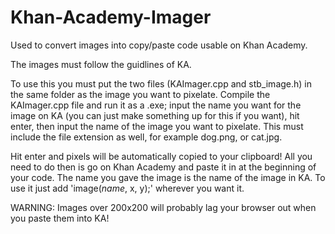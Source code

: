 # Khan-Academy-Imager
Used to convert images into copy/paste code usable on Khan Academy.

The images must follow the guidlines of KA.

To use this you must put the two files (KAImager.cpp and stb_image.h) in the same folder as the image you want to pixelate.
Compile the KAImager.cpp file and run it as a .exe; input the name you want for the image on KA (you can just make something up for this if you want), 
hit enter, then input the name of the image you want to pixelate. This must include the file extension as well, for example dog.png, or cat.jpg.

Hit enter and pixels will be automatically copied to your clipboard! All you need to do then is go on Khan Academy and paste it in at the beginning of your code.
The name you gave the image is the name of the image in KA. To use it just add 'image(*name*, x, y);' wherever you want it.

WARNING: Images over 200x200 will probably lag your browser out when you paste them into KA!

